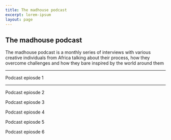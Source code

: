 ```yaml
---
title: The madhouse podcast
excerpt: lorem-ipsum
layout: page
---
```

## The madhouse podcast

The madhouse podcast is a monthly series of interviews with various creative individuals from Africa talking about their process, how they overcome challenges and how they bare inspired by the world around them

---

Podcast epiosde 1



---

Podcast epiosde 2

Podcast epiosde 3

Podcast epiosde 4

Podcast epiosde 5

Podcast epiosde 6

